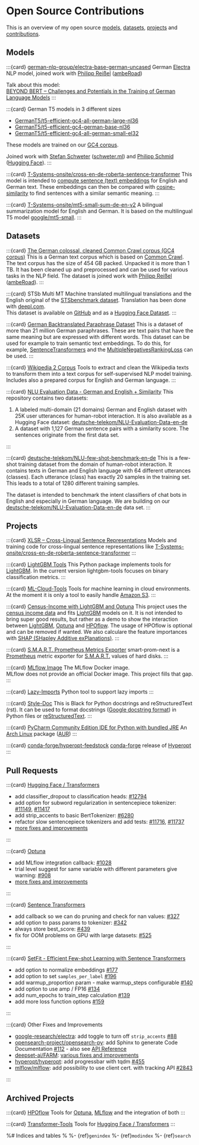 # Open Source Contributions

This is an overview of my open source [models](#models), [datasets](#datasets),
[projects](#projects) and [contributions](#pull-requests).

## Models

:::{card} [german-nlp-group/electra-base-german-uncased](https://huggingface.co/german-nlp-group/electra-base-german-uncased)
German [Electra](https://arxiv.org/abs/2003.10555) NLP model,
joined work with [Philipp Reißel](https://www.linkedin.com/in/philipp-reissel/)
([ambeRoad](https://amberoad.de/))

Talk about this model:\
[BEYOND BERT – Challenges and Potentials in the Training of German Language Models](https://www.youtube.com/watch?v=cxgrTd2AQis)
:::

:::{card} German T5 models in 3 different sizes

- [GermanT5/t5-efficient-gc4-all-german-large-nl36](https://huggingface.co/GermanT5/t5-efficient-gc4-all-german-large-nl36)
- [GermanT5/t5-efficient-gc4-german-base-nl36](https://huggingface.co/GermanT5/t5-efficient-gc4-german-base-nl36)
- [GermanT5/t5-efficient-gc4-all-german-small-el32](https://huggingface.co/GermanT5/t5-efficient-gc4-all-german-small-el32)

These models are trained on our [GC4 corpus](https://german-nlp-group.github.io/projects/gc4-corpus.html).

Joined work with [Stefan Schweter](https://github.com/stefan-it) ([schweter.ml](https://schweter.ml)) and [Philipp Schmid ](https://www.philschmid.de/) ([Hugging Face](https://huggingface.co/)).
:::

:::{card} [T-Systems-onsite/cross-en-de-roberta-sentence-transformer](https://huggingface.co/T-Systems-onsite/cross-en-de-roberta-sentence-transformer)
This model is intended to [compute sentence (text) embeddings](https://www.sbert.net/examples/applications/computing-embeddings/README.html)
for English and German text. These embeddings can then be compared with [cosine-similarity](https://en.wikipedia.org/wiki/Cosine_similarity)
to find sentences with a similar semantic meaning.
:::

:::{card} [T-Systems-onsite/mt5-small-sum-de-en-v2](https://huggingface.co/T-Systems-onsite/mt5-small-sum-de-en-v2)
A bilingual summarization model for English and German.
It is based on the multilingual T5 model [google/mt5-small](https://huggingface.co/google/mt5-small).
:::

## Datasets

:::{card} [The German colossal, cleaned Common Crawl corpus (GC4 corpus)](https://german-nlp-group.github.io/projects/gc4-corpus.html)
This is a German text corpus which is based on [Common Crawl](https://commoncrawl.org/).
The text corpus has the size of 454 GB packed. Unpacked it is more than 1 TB.
It has been cleaned up and preprocessed and can be used for various tasks in the NLP field.
The dataset is joined work with [Philipp Reißel](https://twitter.com/phil_ipp_)
([ambeRoad](https://amberoad.de/)).
:::

:::{card} STSb Multi MT
Machine translated multilingual translations and
the English original of the [STSbenchmark dataset](https://ixa2.si.ehu.es/stswiki/index.php/STSbenchmark).
Translation has been done with [deepl.com](https://www.deepl.com/).\
This dataset is available on [GitHub](https://github.com/PhilipMay/stsb-multi-mt) and
as a [Hugging Face Dataset](https://huggingface.co/datasets/stsb_multi_mt).
:::

:::{card} [German Backtranslated Paraphrase Dataset](https://huggingface.co/datasets/deutsche-telekom/ger-backtrans-paraphrase)
This is a dataset of more than 21 million German paraphrases.
These are text pairs that have the same meaning but are expressed with different words.
This dataset can be used for example to train semantic text embeddings.
To do this, for example, [SentenceTransformers](https://www.sbert.net/)
and the [MultipleNegativesRankingLoss](https://www.sbert.net/docs/package_reference/losses.html#multiplenegativesrankingloss)
can be used.
:::

:::{card} [Wikipedia 2 Corpus](https://github.com/GermanT5/wikipedia2corpus)
Tools to extract and clean the Wikipedia texts to transform them into a text corpus for self-supervised NLP model training.
Includes also a prepared corpus for English and German language.
:::

:::{card}  [NLU Evaluation Data - German and English + Similarity](https://github.com/t-systems-on-site-services-gmbh/NLU-Evaluation-Data-de-en)
This repository contains two datasets:

1. A labeled multi-domain (21 domains) German and
   English dataset with 25K user utterances for human-robot interaction.
   It is also available as a Hugging Face dataset:
   [deutsche-telekom/NLU-Evaluation-Data-en-de](https://huggingface.co/datasets/deutsche-telekom/NLU-Evaluation-Data-en-de)
2. A dataset with 1,127 German sentence pairs with a similarity score. The sentences originate from the first data set.

:::

:::{card} [deutsche-telekom/NLU-few-shot-benchmark-en-de](https://huggingface.co/datasets/deutsche-telekom/NLU-few-shot-benchmark-en-de)
This is a few-shot training dataset from the domain of human-robot interaction.
It contains texts in German and English language with 64 different utterances (classes).
Each utterance (class) has exactly 20 samples in the training set.
This leads to a total of 1280 different training samples.

The dataset is intended to benchmark the intent classifiers of chat bots in English and especially in German language.
We are building on our
[deutsche-telekom/NLU-Evaluation-Data-en-de](https://huggingface.co/datasets/deutsche-telekom/NLU-Evaluation-Data-en-de)
data set.
:::

## Projects

:::{card} [XLSR – Cross-Lingual Sentence Representations](https://github.com/German-NLP-Group/xlsr)
Models and training code for cross-lingual sentence representations like
[T-Systems-onsite/cross-en-de-roberta-sentence-transformer](https://huggingface.co/T-Systems-onsite/cross-en-de-roberta-sentence-transformer)
:::

:::{card} [LightGBM Tools](https://github.com/telekom/lightgbm-tools)
This Python package implements tools for [LightGBM](https://lightgbm.readthedocs.io/).
In the current version lightgbm-tools focuses on binary classification metrics.
:::

:::{card} [ML-Cloud-Tools](https://github.com/telekom/ml-cloud-tools)
Tools for machine learning in cloud environments.
At the moment it is only a tool to easily handle [Amazon S3](https://aws.amazon.com/s3/).
:::

:::{card} [Census-Income with LightGBM and Optuna](https://github.com/telekom/census-income-lightgbm)
This project uses the [census income data](https://archive-beta.ics.uci.edu/ml/datasets/census+income) and
fits [LightGBM](https://lightgbm.readthedocs.io/) models on it.
It is not intended to bring super good results, but rather as a demo to show the interaction between
[LightGBM](https://lightgbm.readthedocs.io/), [Optuna](https://optuna.readthedocs.io/en/stable/index.html) and
[HPOflow](https://github.com/telekom/HPOflow). The usage of HPOflow is optional and can be removed if wanted.
We also calculare the feature importances
with [SHAP (SHapley Additive exPlanations)](https://github.com/slundberg/shap).
:::

:::{card} [S.M.A.R.T. Prometheus Metrics Exporter](https://github.com/PhilipMay/smart-prom-next)
smart-prom-next is a [Prometheus](https://prometheus.io/docs/introduction/overview/) metric exporter for
[S.M.A.R.T.](https://en.wikipedia.org/wiki/S.M.A.R.T.) values of hard disks.
:::

:::{card} [MLflow Image](https://github.com/PhilipMay/mlflow-image)
The MLflow Docker image.\
MLflow does not provide an official Docker image. This project fills that gap.
:::

:::{card} [Lazy-Imports](https://github.com/telekom/lazy-imports)
Python tool to support lazy imports
:::

:::{card} [Style-Doc](https://github.com/telekom/style-doc)
This is Black for Python docstrings and reStructuredText (rst). It can be used to format
docstrings ([Google docstring format](https://github.com/google/styleguide/blob/gh-pages/pyguide.md#38-comments-and-docstrings))
in Python files or [reStructuredText](https://www.sphinx-doc.org/en/master/usage/restructuredtext/index.html).
:::

:::{card} [PyCharm Community Edition IDE for Python with bundled JRE](https://aur.archlinux.org/packages/pycharm-community-jre)
An [Arch Linux](https://archlinux.org/) package ([AUR](https://wiki.archlinux.org/title/Arch_User_Repository))
:::

:::{card} [conda-forge/hyperopt-feedstock](https://github.com/conda-forge/hyperopt-feedstock)
[conda-forge](https://conda-forge.org/) release of [Hyperopt](https://github.com/hyperopt/hyperopt)
:::

## Pull Requests

:::{card} [Hugging Face / Transformers](https://github.com/huggingface/transformers)

- add classifier_dropout to classification heads: [#12794](https://github.com/huggingface/transformers/pull/12794)
- add option for subword regularization in sentencepiece tokenizer: [#11149](https://github.com/huggingface/transformers/pull/11149),
  [#11417](https://github.com/huggingface/transformers/pull/11417)
- add strip_accents to basic BertTokenizer: [#6280](https://github.com/huggingface/transformers/pull/6280)
- refactor slow sentencepiece tokenizers and add tests: [#11716](https://github.com/huggingface/transformers/pull/11716),
  [#11737](https://github.com/huggingface/transformers/pull/11737)
- [more fixes and improvements](https://github.com/huggingface/transformers/pulls?q=is%3Apr+author%3APhilipMay)

:::

:::{card} [Optuna](https://github.com/optuna/optuna)

- add MLflow integration callback: [#1028](https://github.com/optuna/optuna/pull/1028)
- trial level suggest for same variable with different parameters give warning: [#908](https://github.com/optuna/optuna/pull/908)
- [more fixes and improvements](https://github.com/optuna/optuna/pulls?q=is%3Apr+author%3APhilipMay)

:::

:::{card} [Sentence Transformers](https://github.com/UKPLab/sentence-transformers)

- add callback so we can do pruning and check for nan values: [#327](https://github.com/UKPLab/sentence-transformers/pull/327)
- add option to pass params to tokenizer: [#342](https://github.com/UKPLab/sentence-transformers/pull/342)
- always store best_score: [#439](https://github.com/UKPLab/sentence-transformers/pull/439)
- fix for OOM problems on GPU with large datasets: [#525](https://github.com/UKPLab/sentence-transformers/pull/525)

:::

:::{card} [SetFit - Efficient Few-shot Learning with Sentence Transformers](https://github.com/huggingface/setfit)

- add option to normalize embeddings [#177](https://github.com/huggingface/setfit/pull/177)
- add option to set `samples_per_label` [#196](https://github.com/huggingface/setfit/pull/196)
- add warmup_proportion param - make warmup_steps configurable [#140](https://github.com/huggingface/setfit/pull/140)
- add option to use amp / FP16 [#134](https://github.com/huggingface/setfit/pull/134)
- add num_epochs to train_step calculation [#139](https://github.com/huggingface/setfit/pull/134)
- add more loss function options [#159](https://github.com/huggingface/setfit/pull/159)

:::

:::{card} Other Fixes and Improvements

- [google-research/electra](https://github.com/google-research/electra): add toggle to turn off `strip_accents` [#88](https://github.com/google-research/electra/pull/88)
- [opensearch-project/opensearch-py](https://github.com/opensearch-project/opensearch-py):
  add Sphinx to generate Code Documentation [#112](https://github.com/opensearch-project/opensearch-py/pull/112) -
  also see [API Reference](https://opensearch-project.github.io/opensearch-py/api-ref.html)
- [deepset-ai/FARM](https://github.com/deepset-ai/FARM): [various fixes and improvements](https://github.com/deepset-ai/FARM/pulls?q=is%3Apr+author%3APhilipMay)
- [hyperopt/hyperopt](https://github.com/hyperopt/hyperopt): add progressbar with tqdm [#455](https://github.com/hyperopt/hyperopt/pull/455)
- [mlflow/mlflow](https://github.com/mlflow/mlflow): add possibility to use client cert. with tracking API [#2843](https://github.com/mlflow/mlflow/pull/2843)

:::

## Archived Projects

:::{card} [HPOflow](https://github.com/telekom/HPOflow)
Tools for [Optuna](https://optuna.readthedocs.io/),
[MLflow](https://www.mlflow.org/docs/latest/index.html) and
the integration of both
:::

:::{card} [Transformer-Tools](https://github.com/telekom/transformer-tools)
Tools for [Hugging Face / Transformers](https://github.com/huggingface/transformers)
:::

%# Indices and tables
%
%- {ref}`genindex`
%- {ref}`modindex`
%- {ref}`search`
